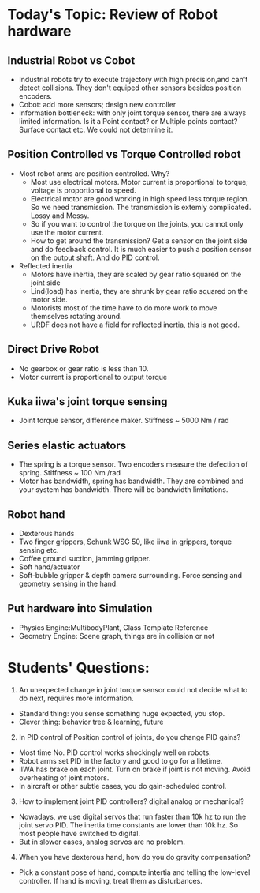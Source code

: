 # Today's Topic: Review of Robot hardware
## Industrial Robot vs Cobot
- Industrial robots try to execute trajectory with high precision,and can't detect collisions. They don't equiped other sensors besides position encoders.
- Cobot: add more sensors; design new controller
- Information bottleneck: with only joint torque sensor, there are always limited information. Is it a Point contact? or Multiple points contact? Surface contact etc. We could not determine it.
## Position Controlled vs Torque Controlled robot
- Most robot arms are position controlled. Why?
  - Most use electrical motors. Motor current is proportional to torque; voltage is proportional to speed.
  - Electrical motor are good working in high speed less torque region. So we need transmission. The transmission is extemly complicated. Lossy and Messy.
  - So if you want to control the torque on the joints, you cannot only use the motor current. 
  - How to get around the transmission? Get a sensor on the joint side and do feedback control. It is much easier to push a position sensor on the output shaft. And do PID control.
- Reflected inertia
  - Motors have inertia, they are scaled by gear ratio squared on the joint side
  - Lind(load) has inertia, they are shrunk by gear ratio squared on the motor side.
  - Motorists most of the time have to do more work to move themselves rotating around.
  - URDF does not have a field for reflected inertia, this is not good.
## Direct Drive Robot
  - No gearbox or gear ratio is less than 10.
  - Motor current is proportional to output torque
## Kuka iiwa's joint torque sensing
  - Joint torque sensor, difference maker. Stiffness ~ 5000 Nm / rad
## Series elastic actuators
  - The spring is a torque sensor. Two encoders measure the defection of spring. Stiffness ~ 100 Nm /rad
  - Motor has bandwidth, spring has bandwidth. They are combined and your system has bandwidth. There will be bandwidth limitations.
## Robot hand
  - Dexterous hands
  - Two finger grippers, Schunk WSG 50, like iiwa in grippers, torque sensing etc.
  - Coffee ground suction, jamming gripper.
  - Soft hand/actuator
  - Soft-bubble gripper & depth camera surrounding. Force sensing and geometry sensing in the hand.

## Put hardware into Simulation
- Physics Engine:MultibodyPlant<T>, Class Template Reference
- Geometry Engine: Scene graph, things are in collision or not


# Students' Questions:
1. An unexpected change in joint torque sensor could not decide what to do next, requires more information.
  - Standard thing: you sense something huge expected, you stop.
  - Clever thing: behavior tree & learning, future
2. In PID control of Position control of joints, do you change PID gains?
  - Most time No. PID control works shockingly well on robots.
  - Robot arms set PID in the factory and good to go for a lifetime. 
  - IIWA has brake on each joint. Turn on brake if joint is not moving. Avoid overheating of joint motors.
  - In aircraft or other subtle cases, you do gain-scheduled control.
3. How to implement joint PID controllers? digital analog or mechanical?
  - Nowadays, we use digital servos that run faster than 10k hz to run the joint servo PID. The inertia time constants are lower than 10k hz. So most people have switched to digital.
  - But in slower cases, analog servos are no problem.
4. When you have dexterous hand, how do you do gravity compensation?
  - Pick a constant pose of hand, compute intertia and telling the low-level controller. If hand is moving, treat them as disturbances.